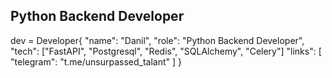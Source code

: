 Python Backend Developer
---
dev = Developer{
  "name": "Danil",
  "role": "Python Backend Developer",
  "tech": ["FastAPI", "Postgresql", "Redis", "SQLAlchemy", "Celery"]
  "links": [
    "telegram": "t.me/unsurpassed_talant"
  ]
}
